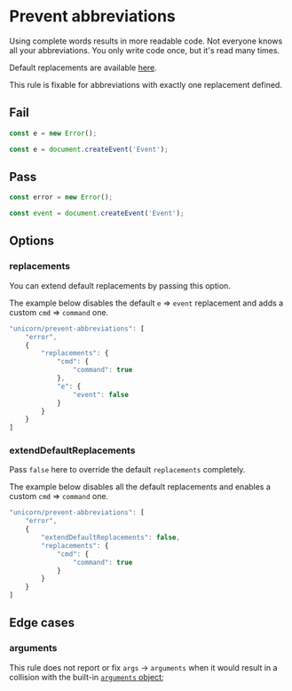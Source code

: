 # Prevent abbreviations

Using complete words results in more readable code. Not everyone knows all your abbreviations. You only write code once, but it's read many times.

Default replacements are available [here](https://github.com/sindresorhus/eslint-plugin-unicorn/blob/master/rules/prevent-abbreviations.js#L7).

This rule is fixable for abbreviations with exactly one replacement defined.


## Fail

```js
const e = new Error();
```

```js
const e = document.createEvent('Event');
```


## Pass

```js
const error = new Error();
```

```js
const event = document.createEvent('Event');
```


## Options

### replacements

You can extend default replacements by passing this option.

The example below disables the default `e` => `event` replacement and adds a custom `cmd` => `command` one.

```js
"unicorn/prevent-abbreviations": [
	"error",
	{
		"replacements": {
			"cmd": {
				"command": true
			},
			"e": {
				"event": false
			}
		}
	}
]
```

### extendDefaultReplacements

Pass `false` here to override the default `replacements` completely.

The example below disables all the default replacements and enables a custom `cmd` => `command` one.

```js
"unicorn/prevent-abbreviations": [
	"error",
	{
		"extendDefaultReplacements": false,
		"replacements": {
			"cmd": {
				"command": true
			}
		}
	}
]
```


## Edge cases

### arguments

This rule does not report or fix `args` → `arguments` when it would result in a collision with the built-in [`arguments` object](https://developer.mozilla.org/en-US/docs/Web/JavaScript/Reference/Functions/arguments);
